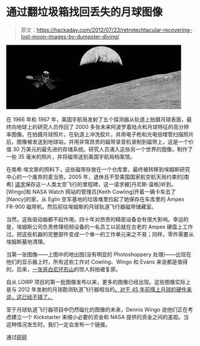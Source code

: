 # 通过翻垃圾箱找回丢失的月球图像

> 原文：<https://hackaday.com/2012/07/23/retrotechtacular-recovering-lost-moon-images-by-dumpster-diving/>

![](img/4fbd6acced36097be2c7f2a394393218.png "moon")

在 1966 年和 1967 年，美国宇航局发射了五个探测器从轨道上拍摄月球表面，最终向地球上的研究人员传回了 2000 多张未来阿波罗着陆点和月球特征的高分辨率图像。在拍摄月球照片，在轨道上冲洗胶片，并用电子枪和光电倍增管扫描照片后，图像被发送到地球站，并用非常昂贵的磁带录音机录制到磁带上，这是一个价值 30 万美元的最先进的存储系统。研究人员涌入这些另一个世界的图像，制作了一些 35 毫米的照片，并将磁带送到美国宇航局档案馆。

在南希·埃文斯的照料下，这些磁带存放在一个仓库里，最终被转移到埃姆斯研究中心的一个废弃的麦当劳。2005 年，退休且不受美国国家航空航天局约束的[南希] [请求](http://articles.latimes.com/2009/mar/22/nation/na-lunar22)保存这一人类太空飞行的里程碑，这一请求被[丹尼斯·温格]听到。[Wingo]和 NASA Watch 网站的管理员[Keith Cowling]开着一辆卡车去了[Nancy]的家，从 Eglin 空军基地的垃圾堆里捡起了她保存在车库里的 Ampex FR-900 磁带机，然后前往埃姆斯的月球轨道飞行器磁带储藏室。

当然，这些驱动器都不起作用。四十年对昂贵的精密设备会有很大影响。幸运的是，埃姆斯公司负责修理视频设备的一名员工以前就在古老的 Ampex 硬盘上工作过。把这些机器的完整部件变成一个单一的工作单元来之不易；同样，零件需要从埃姆斯墓地清理。

当第一张图像——上图中的地出图(没有明显的 Photoshoppery 处理)——出现在他们的显示器上时，所有这些工作对 Cowling、Wingo 和 Evans 来说都是值得的。后来，[一张哥白尼环形山](http://www.latimes.com/news/nationworld/nation/la-na-lunar_kgtpyinc,0,4148844.photo)的惊人斜拍被复原。

自从 LOIRP 项目的第一批图像发布以来，更多的图像已经出现。这些图像实际上是与 2012 年发射的月球勘测轨道飞行器相当的[。对于 45 年前撞上月球的硬件来说，这已经不错了。](http://spaceref.com/news/viewsr.html?pid=41410)

至于月球轨道飞行器项目中仍然磁化的图像的未来，Dennis Wingo 说他们正在考虑建立一个 Kickstarter 来缩小必要的资金和 NASA 提供的资金之间的差距。当这种情况发生时，我们一定会发布一个链接。

通过[砰砰](http://boingboing.net/2012/07/12/inside-the-lunar-orbiter-image.html)